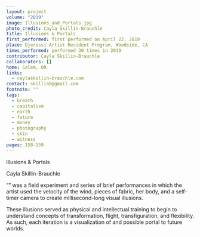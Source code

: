 ```yaml
---
layout: project
volume: "2019"
image: Illusions_and_Portals.jpg
photo_credit: Cayla Skillin-Brauchle
title: Illusions & Portals
first_performed: first performed on April 22, 2019
place: Djerassi Artist Resident Program, Woodside, CA
times_performed: performed 30 times in 2019
contributor: Cayla Skillin-Brauchle
collaborators: []
home: Salem, OR
links:
  - caylaskillin-brauchle.com
contact: skillinb@gmail.com
footnote: ""
tags:
  - breath
  - capitalism
  - earth
  - future
  - money
  - photography
  - skin
  - witness
pages: 158-159
---
```


Illusions & Portals

Cayla Skillin-Brauchle

“” was a field experiment and series of brief performances in which the artist used the velocity of the wind, pieces of fabric, her body, and a self-timer camera to create millisecond-long visual illusions.

These illusions served as physical and intellectual training to begin to understand concepts of transformation, flight, transfiguration, and flexibility. As such, each iteration is a visualization of and possible portal to future worlds.
